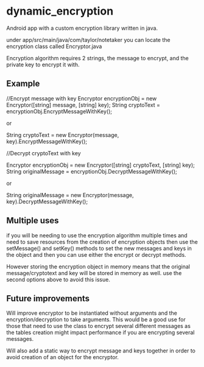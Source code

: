 # dynamic_encryption
Android app with a custom encryption library written in java.

under app/src/main/java/com/taylor/notetaker you can locate the encryption class called Encryptor.java

Encryption algorithm requires 2 strings, the message to encrypt, and the private key to encrypt it with.

<h2>Example</h2>
//Encrypt message with key
Encryptor encryptionObj = new Encryptor([string] message, [string] key);
String cryptoText = encryptionObj.EncryptMessageWithKey();

or

String cryptoText = new Encryptor(message, key).EncryptMessageWithKey();

//Decrypt cryptoText with key

Encryptor encryptionObj = new Encryptor([string] cryptoText, [string] key);
String originalMessage = encryptionObj.DecryptMessageWithKey();

or

String originalMessage = new Encryptor(message, key).DecryptMessageWithKey();

<h2>Multiple uses</h2>
if you will be needing to use the encryption algorithm multiple times and need to save
resources from the creation of encryption objects then use the setMessage() and setKey() methods
to set the new messages and keys in the object and then you can use either the encrypt or decrypt methods.

However storing the encryption object in memory means that the original message/cryptotext and key
will be stored in memory as well. use the second options above to avoid this issue.

<h2>Future improvements</h2>

Will improve encryptor to be instantiated without arguments and the encryption/decryption to take arguments.
This would be a good use for those that need to use the class to encrypt several different messages as the
tables creation might impact performance if you are encrypting several messages.

Will also add a static way to encrypt message and keys together in order to avoid creation of an object for the
encryptor.

